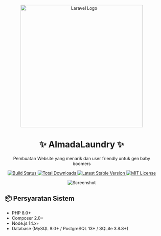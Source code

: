 <p align="center">
  <a href="https://laravel.com" target="_blank">
    <img src="https://raw.githubusercontent.com/laravel/art/master/logo-lockup/5%20SVG/2%20CMYK/1%20Full%20Color/laravel-logolockup-cmyk-red.svg" width="400" alt="Laravel Logo">
  </a>
  <h1 align="center">✨ AlmadaLaundry ✨</h1>
  <p align="center">Pembuatan Website yang menarik dan user friendly untuk gen baby boomers</p>
</p>

<p align="center">
  <a href="https://github.com/[username-anda]/[repo-anda]/actions">
    <img src="https://github.com/[username-anda]/[repo-anda]/workflows/tests/badge.svg" alt="Build Status">
  </a>
  <a href="https://packagist.org/packages/[vendor/package]">
    <img src="https://img.shields.io/packagist/dt/[vendor/package]" alt="Total Downloads">
  </a>
  <a href="https://packagist.org/packages/[vendor/package]">
    <img src="https://img.shields.io/packagist/v/[vendor/package]" alt="Latest Stable Version">
  </a>
  <a href="LICENSE.md">
    <img src="https://img.shields.io/badge/license-MIT-brightgreen" alt="MIT License">
  </a>
</p>

<div align="center">
  <img src="https://via.placeholder.com/800x400?text=Screenshot+Aplikasi" alt="Screenshot">
</div>

## 📦 Persyaratan Sistem

- PHP 8.0+
- Composer 2.0+
- Node.js 14.x+
- Database (MySQL 8.0+ / PostgreSQL 13+ / SQLite 3.8.8+)
